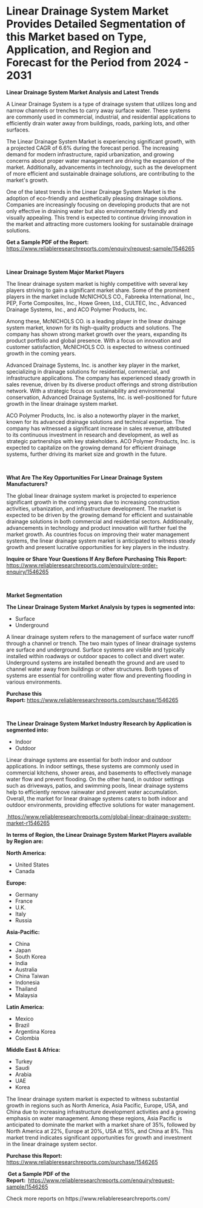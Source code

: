 <p><h1>Linear Drainage System Market Provides Detailed Segmentation of this Market based on Type, Application, and Region and Forecast for the Period from 2024 - 2031</h1></p><p><strong>Linear Drainage System Market Analysis and Latest Trends</strong></p>
<p><p>A Linear Drainage System is a type of drainage system that utilizes long and narrow channels or trenches to carry away surface water. These systems are commonly used in commercial, industrial, and residential applications to efficiently drain water away from buildings, roads, parking lots, and other surfaces.</p><p>The Linear Drainage System Market is experiencing significant growth, with a projected CAGR of 6.6% during the forecast period. The increasing demand for modern infrastructure, rapid urbanization, and growing concerns about proper water management are driving the expansion of the market. Additionally, advancements in technology, such as the development of more efficient and sustainable drainage solutions, are contributing to the market's growth.</p><p>One of the latest trends in the Linear Drainage System Market is the adoption of eco-friendly and aesthetically pleasing drainage solutions. Companies are increasingly focusing on developing products that are not only effective in draining water but also environmentally friendly and visually appealing. This trend is expected to continue driving innovation in the market and attracting more customers looking for sustainable drainage solutions.</p></p>
<p><strong>Get a Sample PDF of the Report:&nbsp;</strong> <a href="https://www.reliableresearchreports.com/enquiry/request-sample/1546265">https://www.reliableresearchreports.com/enquiry/request-sample/1546265</a></p>
<p>&nbsp;</p>
<p><strong>Linear Drainage System Major Market Players</strong></p>
<p><p>The linear drainage system market is highly competitive with several key players striving to gain a significant market share. Some of the prominent players in the market include McNICHOLS CO., Fabreeka International, Inc., PEP, Forte Composites, Inc., Howe Green, Ltd., CULTEC, Inc., Advanced Drainage Systems, Inc., and ACO Polymer Products, Inc.</p><p>Among these, McNICHOLS CO. is a leading player in the linear drainage system market, known for its high-quality products and solutions. The company has shown strong market growth over the years, expanding its product portfolio and global presence. With a focus on innovation and customer satisfaction, McNICHOLS CO. is expected to witness continued growth in the coming years.</p><p>Advanced Drainage Systems, Inc. is another key player in the market, specializing in drainage solutions for residential, commercial, and infrastructure applications. The company has experienced steady growth in sales revenue, driven by its diverse product offerings and strong distribution network. With a strategic focus on sustainability and environmental conservation, Advanced Drainage Systems, Inc. is well-positioned for future growth in the linear drainage system market.</p><p>ACO Polymer Products, Inc. is also a noteworthy player in the market, known for its advanced drainage solutions and technical expertise. The company has witnessed a significant increase in sales revenue, attributed to its continuous investment in research and development, as well as strategic partnerships with key stakeholders. ACO Polymer Products, Inc. is expected to capitalize on the growing demand for efficient drainage systems, further driving its market size and growth in the future.</p></p>
<p>&nbsp;</p>
<p><strong>What Are The Key Opportunities For Linear Drainage System Manufacturers?</strong></p>
<p><p>The global linear drainage system market is projected to experience significant growth in the coming years due to increasing construction activities, urbanization, and infrastructure development. The market is expected to be driven by the growing demand for efficient and sustainable drainage solutions in both commercial and residential sectors. Additionally, advancements in technology and product innovation will further fuel the market growth. As countries focus on improving their water management systems, the linear drainage system market is anticipated to witness steady growth and present lucrative opportunities for key players in the industry.</p></p>
<p><strong>Inquire or Share Your Questions If Any Before Purchasing This Report:</strong> <a href="https://www.reliableresearchreports.com/enquiry/pre-order-enquiry/1546265">https://www.reliableresearchreports.com/enquiry/pre-order-enquiry/1546265</a></p>
<p>&nbsp;</p>
<p><strong>Market Segmentation</strong></p>
<p><strong>The Linear Drainage System Market Analysis by types is segmented into:</strong></p>
<p><ul><li>Surface</li><li>Underground</li></ul></p>
<p><p>A linear drainage system refers to the management of surface water runoff through a channel or trench. The two main types of linear drainage systems are surface and underground. Surface systems are visible and typically installed within roadways or outdoor spaces to collect and divert water. Underground systems are installed beneath the ground and are used to channel water away from buildings or other structures. Both types of systems are essential for controlling water flow and preventing flooding in various environments.</p></p>
<p><strong>Purchase this Report:&nbsp;</strong><a href="https://www.reliableresearchreports.com/purchase/1546265">https://www.reliableresearchreports.com/purchase/1546265</a></p>
<p>&nbsp;</p>
<p><strong>The Linear Drainage System Market Industry Research by Application is segmented into:</strong></p>
<p><ul><li>Indoor</li><li>Outdoor</li></ul></p>
<p><p>Linear drainage systems are essential for both indoor and outdoor applications. In indoor settings, these systems are commonly used in commercial kitchens, shower areas, and basements to effectively manage water flow and prevent flooding. On the other hand, in outdoor settings such as driveways, patios, and swimming pools, linear drainage systems help to efficiently remove rainwater and prevent water accumulation. Overall, the market for linear drainage systems caters to both indoor and outdoor environments, providing effective solutions for water management.</p></p>
<p><a href="https://www.reliableresearchreports.com/global-linear-drainage-system-market-r1546265">&nbsp;https://www.reliableresearchreports.com/global-linear-drainage-system-market-r1546265</a></p>
<p><strong>In terms of Region, the Linear Drainage System Market Players available by Region are:</strong></p>
<p>
    <p> <strong> North America: </strong>
        <ul>
            <li>United States</li>
            <li>Canada</li>
        </ul>
        </p> 
    <p> <strong> Europe: </strong>
        <ul>
            <li>Germany</li>
            <li>France</li>
            <li>U.K.</li>
            <li>Italy</li>
            <li>Russia</li>
        </ul>
        </p> 
    <p> <strong> Asia-Pacific: </strong>
        <ul>
            <li>China</li>
            <li>Japan</li>
            <li>South Korea</li>
            <li>India</li>
            <li>Australia</li>
            <li>China Taiwan</li>
            <li>Indonesia</li>
            <li>Thailand</li>
            <li>Malaysia</li>
        </ul>
        </p> 
    <p> <strong> Latin America: </strong>
        <ul>
            <li>Mexico</li>
            <li>Brazil</li>
            <li>Argentina Korea</li>
            <li>Colombia</li>
        </ul>
        </p> 
    <p> <strong> Middle East & Africa: </strong>
        <ul>
            <li>Turkey</li>
            <li>Saudi</li>
            <li>Arabia</li>
            <li>UAE</li>
            <li>Korea</li>
        </ul>
    </p>
    </p>
<p><p>The linear drainage system market is expected to witness substantial growth in regions such as North America, Asia Pacific, Europe, USA, and China due to increasing infrastructure development activities and a growing emphasis on water management. Among these regions, Asia Pacific is anticipated to dominate the market with a market share of 35%, followed by North America at 22%, Europe at 20%, USA at 15%, and China at 8%. This market trend indicates significant opportunities for growth and investment in the linear drainage system sector.</p></p>
<p><strong>Purchase this Report: </strong><a href="https://www.reliableresearchreports.com/purchase/1546265">https://www.reliableresearchreports.com/purchase/1546265</a></p>
<p>&nbsp;<strong>Get a Sample PDF of the Report:&nbsp;&nbsp;</strong><a href="https://www.reliableresearchreports.com/enquiry/request-sample/1546265">https://www.reliableresearchreports.com/enquiry/request-sample/1546265</a></p>
<p><strong></strong></p>
<p>Check more reports on https://www.reliableresearchreports.com/</p>